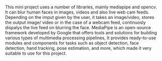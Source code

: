 This mini project uses a number of libraries, mainly mediapipe and opencv.
It can blur human faces in images, videos and also live web cam feeds.
Depending on the imput given by the user, it takes an image/video, stores the output image/ video or in the case of a webcam feed, continuosly dispalys the live feed on blurring the face.
MediaPipe is an open-source framework developed by Google that offers tools and solutions for building various types of multimedia processing pipelines, 
It provides ready-to-use modules and components for tasks such as object detection, face detection, hand tracking, pose estimation, and more, which made it very suitable to use for this project.
